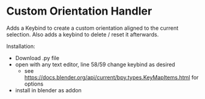 # Custom Orientation Handler

Adds a Keybind to create a custom orientation aligned to the current selection. Also adds a keybind to delete / reset it afterwards.

Installation:
- Download .py file
- open with any text editor, line 58/59 change keybind as desired
  - see https://docs.blender.org/api/current/bpy.types.KeyMapItems.html for options
- install in blender as addon
